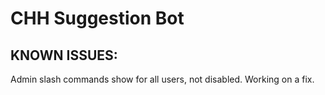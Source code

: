 # CHH Suggestion Bot

## KNOWN ISSUES:

Admin slash commands show for all users, not disabled. Working on a fix. 
